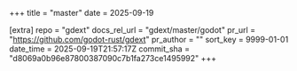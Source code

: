 +++
title = "master"
date = 2025-09-19

[extra]
repo = "gdext"
docs_rel_url = "gdext/master/godot"
pr_url = "https://github.com/godot-rust/gdext"
pr_author = ""
sort_key = 9999-01-01
date_time = 2025-09-19T21:57:17Z
commit_sha = "d8069a0b96e87800387090c7b1fa273ce1495992"
+++


